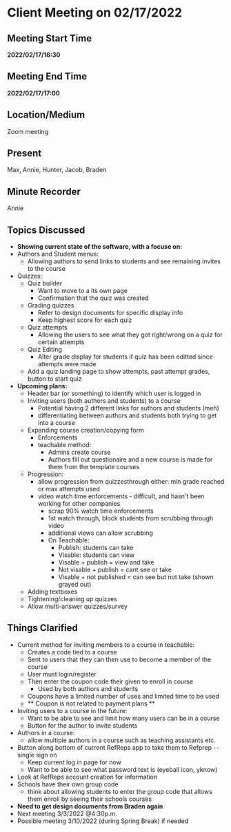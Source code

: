 # Client Meeting on 02/17/2022

## Meeting Start Time

**2022/02/17/16:30**

## Meeting End Time

**2022/02/17/17:00**

## Location/Medium

Zoom meeting

## Present
Max, Annie, Hunter, Jacob, Braden

## Minute Recorder

Annie

## Topics Discussed

- **Showing current state of the software, with a focuse on:**
 - Authors and Student menus:
   - Allowing authors to send links to students and see remaining invites to the course
 - Quizzes:
    - Quiz builder 
      - Want to move to a its own page
      - Confirmation that the quiz was created
    - Grading quizzes
      - Refer to design documents for specific display info
      - Keep highest score for each quiz
    - Quiz attempts
      - Allowing the users to see what they got right/wrong on a quiz for certain attempts
    - Quiz Editing
      - Alter grade display for students if quiz has been editted since attempts were made
    - Add a quiz landing page to show attempts, past attempt grades, button to start quiz
- **Upcoming plans:**
  - Header bar (or something) to identify which user is logged in
  - Inviting users (both authors and students) to a course 
    - Potential having 2 different links for authors and students (meh)
    - differentiating between authors and students both trying to get into a course
  - Expanding course creation/copying form
     - Enforcements
     - teachable method:
       - Admins create course
       - Authors fill out questionaire and a new course is made for them from the template courses 
  - Progression:
    - allow progression from quizzesthrough either: min grade reached or max attempts used
    - video watch time enforcements - difficult, and hasn't been working for other companies
      - scrap 90% watch time enforcements
      - 1st watch through, block students from scrubbing through video
      - additional views can allow scrubbing
      - On Teachable:
        - Publish: students can take
        - Visable: students can view
        - Visable + publish = view and take
        - Not visable + publish = cant see or take
        - Visable + not published = can see but not take (shown grayed out)
  - Adding textboxes
  - Tightening/cleaning up quizzes
  - Allow multi-answer quizzes/survey


## Things Clarified
- Current method for inviting members to a course in teachable:
    - Creates a code tied to a course
    - Sent to users that they can then use to become a member of the course
    - User must login/register
    - Then enter the coupon code their given to enroll in course
      - Used by both authors and students
    - Coupons have a limited number of uses and limited time to be used
    - ** Coupon is not related to payment plans **
- Inviting users to a course in the future:
  - Want to be able to see and limit how many users can be in a course
  - Button for the author to invite students
- Authors in a course:
  - allow multiple authors in a course such as teaching assistants etc.
- Button along bottom of current RefReps app to take them to Refprep -- single sign on
  - Keep current log in page for now
  - Want to be able to see what password text is (eyeball icon, yknow)
- Look at RefReps account creation for information 
- Schools have their own group code
  - think about allowing students to enter the group code that allows them enroll by seeing their schools courses
- **Need to get design documents from Braden again**
- Next meeting 3/3/2022 @4:30p.m.
- Possible meeting 3/10/2022 (during Spring Break) if needed
